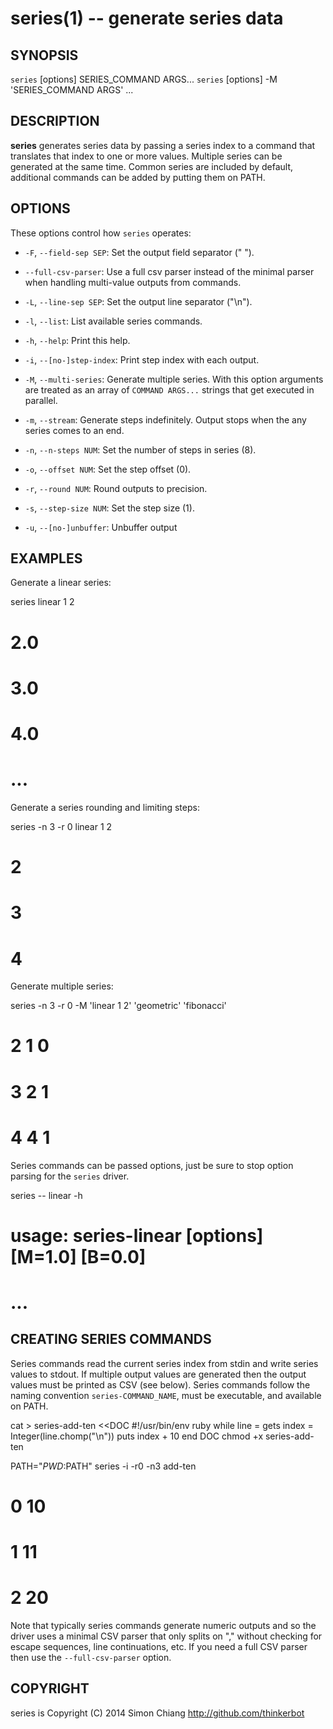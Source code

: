 series(1) -- generate series data
=============================================

## SYNOPSIS

`series` [options] SERIES_COMMAND ARGS...
`series` [options] -M 'SERIES_COMMAND ARGS' ...

## DESCRIPTION

**series** generates series data by passing a series index to a command that translates that index to one or more values.  Multiple series can be generated at the same time.  Common series are included by default, additional commands can be added by putting them on PATH.

## OPTIONS

These options control how `series` operates:

* `-F`, `--field-sep SEP`:
  Set the output field separator (" ").

* `--full-csv-parser`:
  Use a full csv parser instead of the minimal parser when handling multi-value outputs from commands.

* `-L`, `--line-sep SEP`:
  Set the output line separator ("\n").

* `-l`, `--list`:
  List available series commands.

* `-h`, `--help`:
  Print this help.

* `-i`, `--[no-]step-index`:
  Print step index with each output.

* `-M`, `--multi-series`:
  Generate multiple series. With this option arguments are treated as an array of `COMMAND ARGS...` strings that get executed in parallel.

* `-m`, `--stream`:
  Generate steps indefinitely.  Output stops when the any series comes to an end.

* `-n`, `--n-steps NUM`:
  Set the number of steps in series (8).

* `-o`, `--offset NUM`:
  Set the step offset (0).

* `-r`, `--round NUM`:
  Round outputs to precision.

* `-s`, `--step-size NUM`:
  Set the step size (1).

* `-u`, `--[no-]unbuffer`:
  Unbuffer output

## EXAMPLES

Generate a linear series:

  series linear 1 2
  # 2.0
  # 3.0
  # 4.0
  # ...

Generate a series rounding and limiting steps:

  series -n 3 -r 0 linear 1 2
  # 2
  # 3
  # 4

Generate multiple series:

  series -n 3 -r 0 -M 'linear 1 2' 'geometric' 'fibonacci'
  # 2 1 0
  # 3 2 1
  # 4 4 1

Series commands can be passed options, just be sure to stop option parsing for the `series` driver.

  series -- linear -h
  # usage: series-linear [options] [M=1.0] [B=0.0]
  # ...

## CREATING SERIES COMMANDS

Series commands read the current series index from stdin and write series values to stdout.  If multiple output values are generated then the output values must be printed as CSV (see below).  Series commands follow the naming convention `series-COMMAND_NAME`, must be executable, and available on PATH.

  cat > series-add-ten <<DOC
  #!/usr/bin/env ruby
  while line = gets
    index = Integer(line.chomp("\n"))
    puts index + 10
  end
  DOC
  chmod +x series-add-ten

  PATH="$PWD:$PATH" series -i -r0 -n3 add-ten
  # 0 10
  # 1 11
  # 2 20

Note that typically series commands generate numeric outputs and so the driver uses a minimal CSV parser that only splits on "," without checking for escape sequences, line continuations, etc.  If you need a full CSV parser then use the `--full-csv-parser` option.

## COPYRIGHT

series is Copyright (C) 2014 Simon Chiang <http://github.com/thinkerbot>
